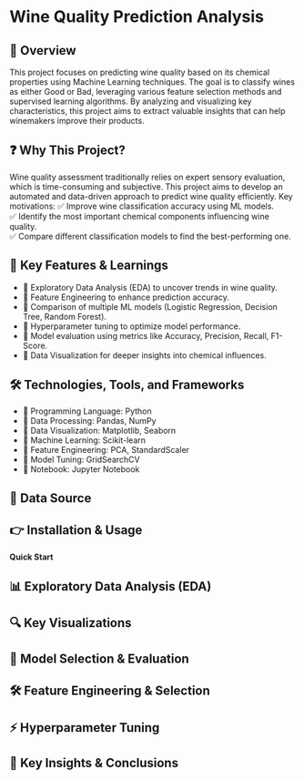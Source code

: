 # **Wine Quality Prediction Analysis**

## **🌟 Overview**
This project focuses on predicting wine quality based on its chemical properties using Machine Learning techniques. The goal is to classify wines as either Good or Bad, leveraging various feature selection methods and supervised learning algorithms. By analyzing and visualizing key characteristics, this project aims to extract valuable insights that can help winemakers improve their products.

## **❓ Why This Project?**
Wine quality assessment traditionally relies on expert sensory evaluation, which is time-consuming and subjective. This project aims to develop an automated and data-driven approach to predict wine quality efficiently.
Key motivations:
✅ Improve wine classification accuracy using ML models.<br>
✅ Identify the most important chemical components influencing wine quality.<br>
✅ Compare different classification models to find the best-performing one.<br>

## **🔑 Key Features & Learnings**
* 🔹 Exploratory Data Analysis (EDA) to uncover trends in wine quality.
* 🔹 Feature Engineering to enhance prediction accuracy.
* 🔹 Comparison of multiple ML models (Logistic Regression, Decision Tree, Random Forest).
* 🔹 Hyperparameter tuning to optimize model performance.
* 🔹 Model evaluation using metrics like Accuracy, Precision, Recall, F1-Score.
* 🔹 Data Visualization for deeper insights into chemical influences.

## **🛠 Technologies, Tools, and Frameworks**
* 🔹 Programming Language:	Python 
* 🔹 Data Processing:	Pandas, NumPy
* 🔹 Data Visualization:	Matplotlib, Seaborn
* 🔹 Machine Learning:	Scikit-learn
* 🔹 Feature Engineering:	PCA, StandardScaler
* 🔹 Model Tuning:	GridSearchCV
* 🔹 Notebook: Jupyter Notebook


## **🚀 Data Source**


## **👉 Installation & Usage**


**Quick Start**


## **📊 Exploratory Data Analysis (EDA)**


## **🔍 Key Visualizations**


## **🔬 Model Selection & Evaluation**


## **🛠 Feature Engineering & Selection**


## **⚡ Hyperparameter Tuning**


## **🎯 Key Insights & Conclusions**
